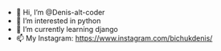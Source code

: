- 👋 Hi, I’m @Denis-alt-coder
- 👀 I’m interested in python 
- 🌱 I’m currently learning django
- 📫 My Instagram: https://www.instagram.com/bichukdenis/

<!---
Denis-alt-coder/Denis-alt-coder is a ✨ special ✨ repository because its `README.md` (this file) appears on your GitHub profile.
You can click the Preview link to take a look at your changes.
--->

